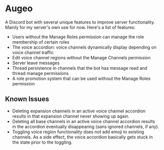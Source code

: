 # Augeo

A Discord bot with several unique features to improve server functionality. Mainly for my server's own use for now. Here's a list of features:
- Users without the Manage Roles permission can manage the role membership of certain roles
- The voice accordion: voice channels dynamically display depending on voice channel traffic
- Edit voice channel regions without the Manage Channels permission
- Server leave messages
- Thread persistence in channels that the bot has message read and thread manage permissions
- A role promotion system that can be used without the Manage Roles permission

## Known Issues
- Deleting expansion channels in an active voice channel accordion results in that expansion channel never showing up again. 
- Deleting all base channels in an active voice channel accordion results in the accordion eventually disappearing (sans ignored channels, if any).
- Toggling voice region functionality does not add emoji to existing channels. As a side effect, the voice accordion basically gets stuck in the state prior to the toggling.